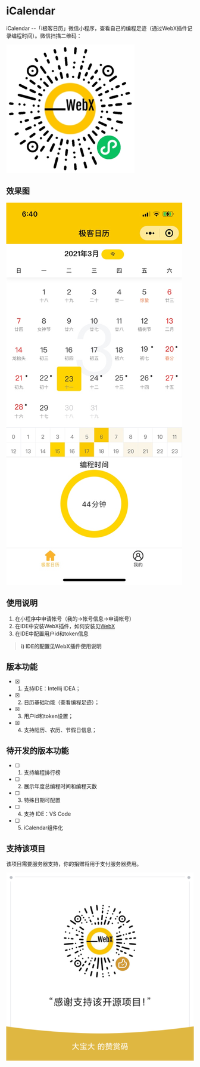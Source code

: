 # iCalendar
iCalendar --「i极客日历」微信小程序，查看自己的编程足迹（通过WebX插件记录编程时间）。微信扫描二维码：

![](images/iCalendar.jpg)

## 效果图

![](images/demo/demo.png)

## 使用说明  

1. 在小程序中申请帐号（我的->帐号信息->申请帐号）  
2. 在IDE中安装WebX插件，如何安装见[WebX](https://github.com/aborn/WebX)  
3. 在IDE中配置用户id和token信息  
> **i) IDE的配置见WebX插件使用说明**  

## 版本功能

- [x] 1. 支持IDE：Intellij IDEA；  
- [x] 2. 日历基础功能（查看编程足迹）；  
- [x] 3. 用户id和token设置；    
- [x] 4. 支持阳历、农历、节假日信息；

## 待开发的版本功能  

- [ ] 1. 支持编程排行榜
- [ ] 2. 展示年度总编程时间和编程天数
- [ ] 3. 特殊日期可配置
- [ ] 4. 支持 IDE：VS Code
- [ ] 5. iCalendar组件化

## 支持该项目
该项目需要服务器支持，你的捐赠将用于支付服务器费用。

![](images/donate.png)  


